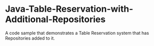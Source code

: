 # Java-Table-Reservation-with-Additional-Repositories
A code sample that demonstrates a Table Reservation system that has Repositories added to it.
